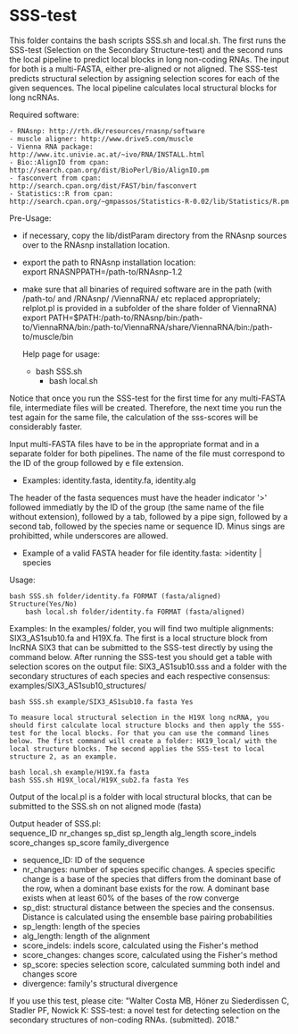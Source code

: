 # SSS-test

This folder contains the bash scripts SSS.sh and local.sh. The first runs the SSS-test (Selection on the Secondary Structure-test) and the second runs the local pipeline to predict local blocks in long non-coding RNAs. The input for both is a multi-FASTA, either pre-aligned or not aligned. The SSS-test predicts structural selection by assigning selection scores for each of the given sequences. The local pipeline calculates local structural blocks for long ncRNAs.

Required software: 

	- RNAsnp: http://rth.dk/resources/rnasnp/software  
	- muscle aligner: http://www.drive5.com/muscle  
	- Vienna RNA package: http://www.itc.univie.ac.at/~ivo/RNA/INSTALL.html  
	- Bio::AlignIO from cpan: http://search.cpan.org/dist/BioPerl/Bio/AlignIO.pm  
	- fasconvert from cpan: http://search.cpan.org/dist/FAST/bin/fasconvert  
	- Statistics::R from cpan: http://search.cpan.org/~gmpassos/Statistics-R-0.02/lib/Statistics/R.pm

Pre-Usage:  
- if necessary, copy the lib/distParam directory from the RNAsnp sources over to the RNAsnp installation location.  
- export the path to RNAsnp installation location:  
  export RNASNPPATH=/path-to/RNAsnp-1.2  
- make sure that all binaries of required software are in the path (with /path-to/ and /RNAsnp/ /ViennaRNA/ etc replaced appropriately; relplot.pl is provided in a subfolder of the share folder of ViennaRNA)  
  export PATH=$PATH:/path-to/RNAsnp/bin:/path-to/ViennaRNA/bin:/path-to/ViennaRNA/share/ViennaRNA/bin:/path-to/muscle/bin  
  
  Help page for usage:	
  
  	- bash SSS.sh  
      	- bash local.sh
          
Notice that once you run the SSS-test for the first time for any multi-FASTA file, intermediate files will be created. Therefore, the next time you run the test again for the same file, the calculation of the sss-scores will be considerably faster.

Input multi-FASTA files have to be in the appropriate format and in a separate folder for both pipelines. The name of the file must correspond to the ID of the group followed by e file extension.  
 - Examples: identity.fasta, identity.fa, identity.alg    
 
 The header of the fasta sequences must have the header indicator '>' followed immediatly by the ID of the group (the same name of the file without extension), followed by a tab, followed by a pipe sign, followed by a second tab, followed by the species name or sequence ID. Minus sings are prohibitted, while underscores are allowed.             
 - Example of a valid FASTA header for file identity.fasta: >identity	|	species                                                                 

Usage:	        

	bash SSS.sh folder/identity.fa FORMAT (fasta/aligned)  Structure(Yes/No)  
      	bash local.sh folder/identity.fa FORMAT (fasta/aligned)

Examples: In the examples/ folder, you will find two multiple alignments: SIX3_AS1sub10.fa and H19X.fa. The first is a local structure block from lncRNA SIX3 that can be submitted to the SSS-test directly by using the command below. After running the SSS-test you should get a table with selection scores on the output file: SIX3_AS1sub10.sss and a folder with the secondary structures of each species and each respective consensus: examples/SIX3_AS1sub10_structures/

	bash SSS.sh example/SIX3_AS1sub10.fa fasta Yes 

	To measure local structural selection in the H19X long ncRNA, you should first calculate local structure blocks and then apply the SSS-test for the local blocks. For that you can use the command lines below. The first command will create a folder: HX19_local/ with the local structure blocks. The second applies the SSS-test to local structure 2, as an example.

	bash local.sh example/H19X.fa fasta 
	bash SSS.sh H19X_local/H19X_sub2.fa fasta Yes


Output of the local.pl is a folder with local structural blocks, that can be submitted to the SSS.sh on not aligned mode (fasta)

Output header of SSS.pl:                                                                                                                                                                    
sequence_ID	nr_changes	sp_dist	sp_length	alg_length	score_indels	score_changes	sp_score	family_divergence
                                                                                                                                                                                   
- sequence_ID: ID of the sequence
- nr_changes: number of species specific changes. A species specific change is a base of the species that differs from the dominant base of the row, when a dominant base exists for the row. A dominant base exists when at least 60% of the bases of the row converge
- sp_dist: structural distance between the species and the consensus. Distance is calculated using the ensemble base pairing probabilities
- sp_length: length of the species
- alg_length: length of the alignment
- score_indels: indels score, calculated using the Fisher's method
- score_changes: changes score, calculated using the Fisher's method
- sp_score: species selection score, calculated summing both indel and changes score
- divergence: family's structural divergence
                                                  
If you use this test, please cite: "Walter Costa MB, Höner zu Siederdissen C, Stadler PF, Nowick K: SSS-test: a novel test for detecting selection on the secondary structures of non-coding RNAs. (submitted). 2018."						  
					
